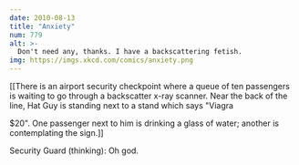 ```yaml
---
date: 2010-08-13
title: "Anxiety"
num: 779
alt: >-
  Don't need any, thanks. I have a backscattering fetish.
img: https://imgs.xkcd.com/comics/anxiety.png
---
```

[[There is an airport security checkpoint where a queue of ten passengers is waiting to go through a backscatter x-ray scanner. Near the back of the line, Hat Guy is standing next to a stand which says "Viagra 

 $20". One passenger next to him is drinking a glass of water; another is contemplating the sign.]]

Security Guard (thinking): Oh god.

